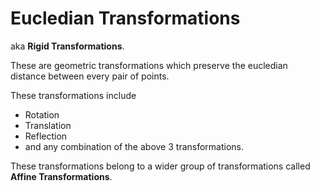 # Eucledian Transformations

aka **Rigid Transformations**.

These are geometric transformations which preserve the eucledian distance between every pair of points.

These transformations include 

- Rotation
- Translation
- Reflection 
- and any combination of the above 3 transformations.

These transformations belong to a wider group of transformations called **Affine Transformations**.


